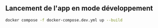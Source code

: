 ## Lancement de l'app en mode développement

```bash
docker compose -f docker-compose.dev.yml up --build
```
